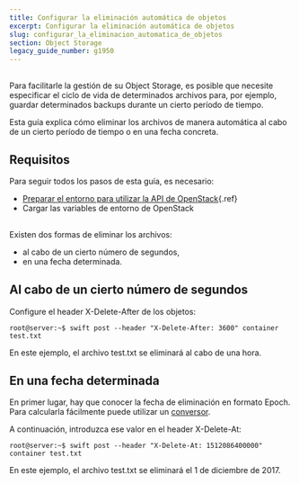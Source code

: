 ```yaml
---
title: Configurar la eliminación automática de objetos
excerpt: Configurar la eliminación automática de objetos
slug: configurar_la_eliminacion_automatica_de_objetos
section: Object Storage
legacy_guide_number: g1950
---
```



## 
Para facilitarle la gestión de su Object Storage, es posible que necesite especificar el ciclo de vida de determinados archivos para, por ejemplo, guardar determinados backups durante un cierto período de tiempo.

Esta guía explica cómo eliminar los archivos de manera automática al cabo de un cierto período de tiempo o en una fecha concreta.


## Requisitos
Para seguir todos los pasos de esta guía, es necesario:


- [Preparar el entorno para utilizar la API de OpenStack](https://docs.ovh.com/us/es/public-cloud/preparar_el_entorno_para_utilizar_la_api_de_openstack/){.ref}
- Cargar las variables de entorno de OpenStack




## 
Existen dos formas de eliminar los archivos:


- al cabo de un cierto número de segundos,
- en una fecha determinada.




## Al cabo de un cierto número de segundos
Configure el header X-Delete-After de los objetos:


```
root@server:~$ swift post --header "X-Delete-After: 3600" container test.txt
```


En este ejemplo, el archivo test.txt se eliminará al cabo de una hora.


## En una fecha determinada
En primer lugar, hay que conocer la fecha de eliminación en formato Epoch. Para calcularla fácilmente puede utilizar un [conversor](http://espanol.epochconverter.com/).

A continuación, introduzca ese valor en el header X-Delete-At:


```
root@server:~$ swift post --header "X-Delete-At: 1512086400000" container test.txt
```


En este ejemplo, el archivo test.txt se eliminará el 1 de diciembre de 2017.


## 
 

